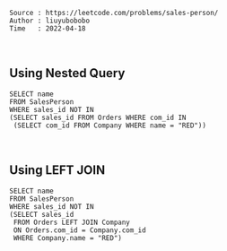 ```
Source : https://leetcode.com/problems/sales-person/
Author : liuyubobobo
Time   : 2022-04-18
```

<br/>

## Using Nested Query

```MySQL
SELECT name
FROM SalesPerson
WHERE sales_id NOT IN
(SELECT sales_id FROM Orders WHERE com_id IN
 (SELECT com_id FROM Company WHERE name = "RED"))
```

<br/>

## Using LEFT JOIN

```MySQL
SELECT name
FROM SalesPerson
WHERE sales_id NOT IN
(SELECT sales_id 
 FROM Orders LEFT JOIN Company
 ON Orders.com_id = Company.com_id
 WHERE Company.name = "RED")
```